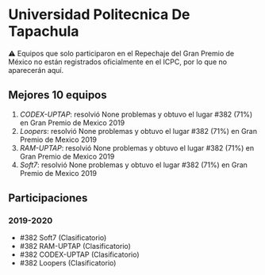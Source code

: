 # Universidad Politecnica De Tapachula

:warning: Equipos que solo participaron en el Repechaje del Gran Premio de México no están registrados oficialmente en el ICPC, por lo que no aparecerán aquí.

## Mejores 10 equipos

1. _CODEX-UPTAP_: resolvió None problemas y obtuvo el lugar #382 (71%) en Gran Premio de Mexico 2019
1. _Loopers_: resolvió None problemas y obtuvo el lugar #382 (71%) en Gran Premio de Mexico 2019
1. _RAM-UPTAP_: resolvió None problemas y obtuvo el lugar #382 (71%) en Gran Premio de Mexico 2019
1. _Soft7_: resolvió None problemas y obtuvo el lugar #382 (71%) en Gran Premio de Mexico 2019

## Participaciones

### 2019-2020

- #382 Soft7 (Clasificatorio)
- #382 RAM-UPTAP (Clasificatorio)
- #382 CODEX-UPTAP (Clasificatorio)
- #382 Loopers (Clasificatorio)



